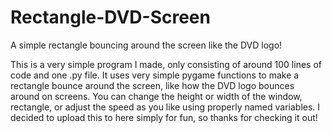 # Rectangle-DVD-Screen
A simple rectangle bouncing around the screen like the DVD logo!

This is a very simple program I made, only consisting of around 100 lines of code and one .py file. It uses very simple pygame functions to make a rectangle bounce around the screen, like how the DVD logo bounces around on screens. You can change the height or width of the window, rectangle, or adjust the speed as you like using properly named variables. I decided to upload this to here simply for fun, so thanks for checking it out!
